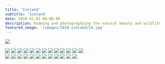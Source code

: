 ```yaml
---
title: 'Iceland'
subtitle: 'Iceland'
date: 2018-01-01 00:00:00
description: Roaming and photographying the natural beauty and wildlife of Iceland.
featured_image: '/images/2018-iceland/14.jpg'
---
```


![](/images/2018-iceland/14.jpg)

<div class="gallery" data-columns="2">
	<img src="/images/2018-iceland/14.jpg">
	<img src="/images/2018-iceland/15.jpg">
	<img src="/images/2018-iceland/16.jpg">
	<img src="/images/2018-iceland/17.jpg">
	<img src="/images/2018-iceland/18.jpg">
	<img src="/images/2018-iceland/19.jpg">
	<img src="/images/2018-iceland/20.jpg">
    <img src="/images/2018-iceland/21.jpg">
	<img src="/images/2018-iceland/22.jpg">
	<img src="/images/2018-iceland/23.jpg">
	<img src="/images/2018-iceland/24.jpg">
	<img src="/images/2018-iceland/25.jpg">
	<img src="/images/2018-iceland/26.jpg">
</div>

<div class="gallery" data-columns="2">
	<img src="/images/2018-iceland/02.jpg">
	<img src="/images/2018-iceland/03.jpg">
	<img src="/images/2018-iceland/04.jpg">
	<img src="/images/2018-iceland/05.jpg">
	<img src="/images/2018-iceland/06.jpg">
	<img src="/images/2018-iceland/07.jpg">
	<img src="/images/2018-iceland/08.jpg">
	<img src="/images/2018-iceland/09.jpg">
	<img src="/images/2018-iceland/10.jpg">
	<img src="/images/2018-iceland/11.jpg">
	<img src="/images/2018-iceland/12.jpg">
    <img src="/images/2018-iceland/13.jpg">
</div>

